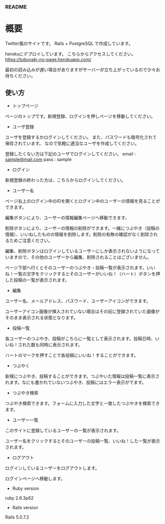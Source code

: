 ### README

# 概要
Twitter風のサイトです。 Rails + PostgreSQL で作成しています。

herokuにデプロイしています。 こちらからアクセスしてください。 https://tubuyaki-no-page.herokuapp.com/

最初の読み込みが遅い場合がありますがサーバーが立ち上がっているので少々お待ちください。

## 使い方

* トップページ

ページのトップです。新規登録、ログインを押しページを移動してください。

* ユーザ登録

ユーザを登録するかログインしてください。  また、パスワードも暗号化されて保存されています。 なので気軽に適当なユーザを作成してください。

登録したくない方は下記のユーザでログインしてください。 email : sample@mail.com pass : sample

* ログイン

新規登録の終わった方は、こちらからログインしてください。


* ユーザー名

ページ右上のログイン中のIDを開くとログイン中のユーザーの情報を見ることができます。

編集ボタンにより、ユーザーの情報編集ページへ移動できます。

削除ボタンにより、ユーザーの情報の削除ができます。一緒につぶやき（投稿の情報）、いいねしたものの情報を削除します。削除の有無の確認がなく削除されるためご注意ください。

編集、削除ボタンはログインしているユーザーにしか表示されないようになっていますので、その他のユーザーから編集、削除されることはございません。

ページ下部へ行くとそのユーザーのつぶやき・投稿一覧が表示されます。いいね！一覧の文字をクリックするとそのユーザーがいいね！（ハート）ボタンを押した投稿の一覧が表示されます。

* 編集

ユーザー名、メールアドレス、パスワード、ユーザーアイコンができます。

ユーザーアイコン画像が挿入されていない場合はその前に登録されていた画像がそのまま表示される状態となります。

* 投稿一覧

各ユーザーのつぶやき、投稿がこちらに一覧として表示されます。投稿日時、いいね！された数も同時に表示されます。

ハートのマークを押すことで各投稿にいいね！することができます。

* つぶやく

新規につぶやき、投稿することができます。つぶやいた情報は投稿一覧に表示されます。なにも書かれていないつぶやき、投稿にはエラー表示がでます。

* つぶやき検索

つぶやき検索できます。フォームに入力した文字と一致したつぶやきを検索できます。

* ユーザー一覧

このサイトに登録しているユーザーの一覧が表示されます。

ユーザー名をクリックするとそのユーザーの投稿一覧、いいね！した一覧が表示されます。

* ログアウト

ログインしているユーザーをログアウトします。

ログインページへ移動します。



* Ruby version

ruby 2.6.3p62
* Rails version

Rails 5.0.7.2
